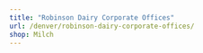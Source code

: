 ```yaml
---
title: "Robinson Dairy Corporate Offices"
url: /denver/robinson-dairy-corporate-offices/
shop: Milch
---
```

